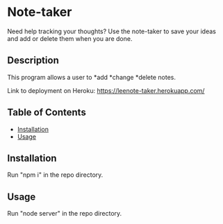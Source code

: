 # Note-taker
Need help tracking your thoughts? Use the note-taker to save your ideas and add or delete them when you are done.

## Description
This program allows a user to 
*add
*change
*delete 
notes.

Link to deployment on Heroku: https://leenote-taker.herokuapp.com/

## Table of Contents
- [Installation](#installation)
- [Usage](#usage)

## Installation

Run "npm i" in the repo directory.

## Usage

Run "node server" in the repo directory.
